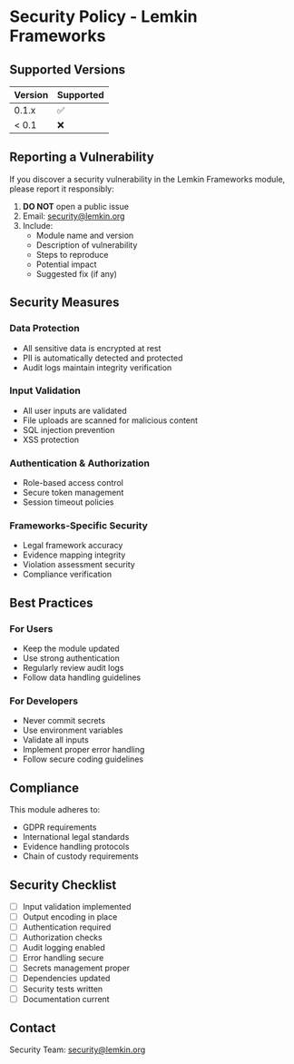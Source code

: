 # Security Policy - Lemkin Frameworks

## Supported Versions

| Version | Supported          |
| ------- | ------------------ |
| 0.1.x   | :white_check_mark: |
| < 0.1   | :x:                |

## Reporting a Vulnerability

If you discover a security vulnerability in the Lemkin Frameworks module, please report it responsibly:

1. **DO NOT** open a public issue
2. Email: security@lemkin.org
3. Include:
   - Module name and version
   - Description of vulnerability
   - Steps to reproduce
   - Potential impact
   - Suggested fix (if any)

## Security Measures

### Data Protection
- All sensitive data is encrypted at rest
- PII is automatically detected and protected
- Audit logs maintain integrity verification

### Input Validation
- All user inputs are validated
- File uploads are scanned for malicious content
- SQL injection prevention
- XSS protection

### Authentication & Authorization
- Role-based access control
- Secure token management
- Session timeout policies

### Frameworks-Specific Security

- Legal framework accuracy
- Evidence mapping integrity
- Violation assessment security
- Compliance verification

## Best Practices

### For Users
- Keep the module updated
- Use strong authentication
- Regularly review audit logs
- Follow data handling guidelines

### For Developers
- Never commit secrets
- Use environment variables
- Validate all inputs
- Implement proper error handling
- Follow secure coding guidelines

## Compliance

This module adheres to:
- GDPR requirements
- International legal standards
- Evidence handling protocols
- Chain of custody requirements

## Security Checklist

- [ ] Input validation implemented
- [ ] Output encoding in place
- [ ] Authentication required
- [ ] Authorization checks
- [ ] Audit logging enabled
- [ ] Error handling secure
- [ ] Secrets management proper
- [ ] Dependencies updated
- [ ] Security tests written
- [ ] Documentation current

## Contact

Security Team: security@lemkin.org
